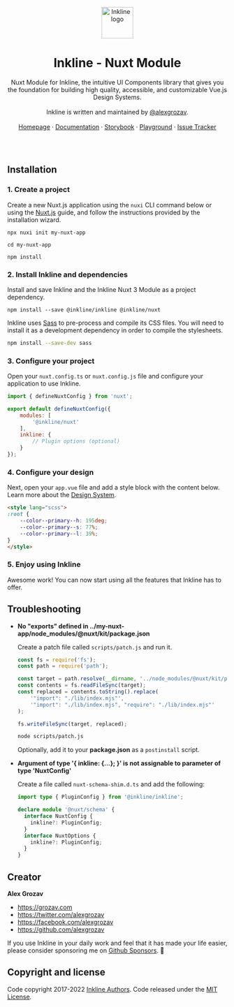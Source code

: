 <p align="center">
    <a href="http://inkline.io/">
        <img src="https://raw.githubusercontent.com/inkline/inkline.io/main/src/assets/images/logo/logo-black.svg" alt="Inkline logo" width=72 height=72>
    </a>
</p>

<h1 align="center">Inkline - Nuxt Module</h1>

<p align="center">
    Nuxt Module for Inkline, the intuitive UI Components library that gives you the foundation for building high quality, accessible, and customizable Vue.js Design Systems.<br/><br/> Inkline is written and maintained by <a href="https://twitter.com/alexgrozav">@alexgrozav</a>. 
    <br/>
    <br/>
    <a href="https://inkline.io">Homepage</a>
    ·
    <a href="https://inkline.io/docs/introduction">Documentation</a>
    ·
    <a href="https://storybook.inkline.io/">Storybook</a>
    ·
    <a href="https://stackblitz.com/edit/inkline?file=src/App.vue">Playground</a>
    ·
    <a href="https://github.com/inkline/inkline/issues">Issue Tracker</a>
</p>

<br/>
<br/>

## Installation

### 1. **Create a project**

Create a new Nuxt.js application using the `nuxi` CLI command below or using the [Nuxt.js](https://v3.nuxtjs.org/getting-started/installation/) guide, and follow the instructions provided by the installation wizard.

```
npx nuxi init my-nuxt-app

cd my-nuxt-app

npm install
```

### 2. **Install Inkline and dependencies**

Install and save Inkline and the Inkline Nuxt 3 Module as a project dependency.

```
npm install --save @inkline/inkline @inkline/nuxt
```

Inkline uses [Sass](https://sass-lang.com) to pre-process and compile its CSS files. You will need to install it as a development dependency in order to compile the stylesheets.

~~~bash
npm install --save-dev sass
~~~

### 3. **Configure your project**

Open your `nuxt.config.ts` or `nuxt.config.js` file and configure your application to use Inkline.

```js
import { defineNuxtConfig } from 'nuxt';

export default defineNuxtConfig({
    modules: [
        '@inkline/nuxt'
    ],
    inkline: {
        // Plugin options (optional)
    }
});
```

### 4. **Configure your design**

Next, open your `app.vue` file and add a style block with the content below. Learn more about the [Design System](https://inkline.io/docs/introduction/design-system).

~~~html
<style lang="scss">
:root {
    --color--primary--h: 195deg;
    --color--primary--s: 77%;
    --color--primary--l: 39%;
}
</style>
~~~

### 5. Enjoy using Inkline

Awesome work! You can now start using all the features that Inkline has to offer.

## Troubleshooting

- **No "exports" defined in ../my-nuxt-app/node_modules/@nuxt/kit/package.json**
    
    Create a patch file called `scripts/patch.js` and run it.

    ~~~js
    const fs = require('fs');
    const path = require('path');

    const target = path.resolve(__dirname, '../node_modules/@nuxt/kit/package.json');
    const contents = fs.readFileSync(target);
    const replaced = contents.toString().replace(
        '"import": "./lib/index.mjs"', 
        '"import": "./lib/index.mjs", "require": "./lib/index.mjs"'
    );

    fs.writeFileSync(target, replaced);
    ~~~

    ~~~bash
    node scripts/patch.js
    ~~~

    Optionally, add it to your **package.json** as a `postinstall` script.

- **Argument of type '{ inkline: {...}; }' is not assignable to parameter of type 'NuxtConfig'**
    
    Create a file called `nuxt-schema-shim.d.ts` and add the following:

    ~~~ts
    import type { PluginConfig } from '@inkline/inkline';

    declare module '@nuxt/schema' {
      interface NuxtConfig {
        inkline?: PluginConfig;
      }
      interface NuxtOptions {
        inkline?: PluginConfig; 
      }
    }
    ~~~

## Creator
**Alex Grozav**

- <https://grozav.com>
- <https://twitter.com/alexgrozav>
- <https://facebook.com/alexgrozav>
- <https://github.com/alexgrozav>

If you use Inkline in your daily work and feel that it has made your life easier, please consider sponsoring me on [Github Sponsors](https://github.com/sponsors/alexgrozav). 💖

## Copyright and license
Code copyright 2017-2022 [Inkline Authors](https://github.com/inkline/inkline/graphs/contributors).
Code released under the [MIT License](https://github.com/inkline/inkline/blob/master/packages/inkline/LICENSE).
